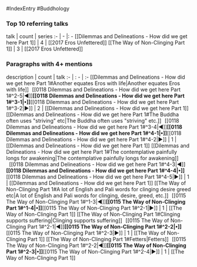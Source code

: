 #IndexEntry #Buddhology

### Top 10 referring talks
talk | count | series
:- | - |: -
[[Dilemmas and Delineations - How did we get here Part 1]] | 4 | [[2017 Eros Unfettered]]
[[The Way of Non-Clinging Part 1]] | 3 | [[2017 Eros Unfettered]]

### Paragraphs with 4+ mentions
description | count | talk
:- | : - | :-
[[Dilemmas and Delineations - How did we get here Part 1#Another equates Eros with life\|Another equates Eros with life]] &nbsp;&nbsp;[[0118 Dilemmas and Delineations - How did we get here Part 1#^2-5\|◀]]**[[0118 Dilemmas and Delineations - How did we get here Part 1#^3-1\|•]]**[[0118 Dilemmas and Delineations - How did we get here Part 1#^3-2\|▶]] | 2 | [[Dilemmas and Delineations - How did we get here Part 1]]
[[Dilemmas and Delineations - How did we get here Part 1#The Buddha often uses "striving" etc\|The Buddha often uses "striving" etc.]] &nbsp;&nbsp;[[0118 Dilemmas and Delineations - How did we get here Part 1#^3-4\|◀]]**[[0118 Dilemmas and Delineations - How did we get here Part 1#^4-1\|•]]**[[0118 Dilemmas and Delineations - How did we get here Part 1#^4-2\|▶]] | 1 | [[Dilemmas and Delineations - How did we get here Part 1]]
[[Dilemmas and Delineations - How did we get here Part 1#The contemplative painfully longs for awakening\|The contemplative painfully longs for awakening]] &nbsp;&nbsp;[[0118 Dilemmas and Delineations - How did we get here Part 1#^4-3\|◀]]**[[0118 Dilemmas and Delineations - How did we get here Part 1#^4-4\|•]]**[[0118 Dilemmas and Delineations - How did we get here Part 1#^4-5\|▶]] | 1 | [[Dilemmas and Delineations - How did we get here Part 1]]
[[The Way of Non-Clinging Part 1#A lot of English and Pali words for clinging desire greed etc\|A lot of English and Pali words for clinging, desire, greed, etc.]] &nbsp;&nbsp;[[0115 The Way of Non-Clinging Part 1#^1-3\|◀]]**[[0115 The Way of Non-Clinging Part 1#^1-4\|•]]**[[0115 The Way of Non-Clinging Part 1#^2-1\|▶]] | 1 | [[The Way of Non-Clinging Part 1]]
[[The Way of Non-Clinging Part 1#Clinging supports suffering\|Clinging supports suffering]] &nbsp;&nbsp;[[0115 The Way of Non-Clinging Part 1#^2-1\|◀]]**[[0115 The Way of Non-Clinging Part 1#^2-2\|•]]**[[0115 The Way of Non-Clinging Part 1#^2-3\|▶]] | 1 | [[The Way of Non-Clinging Part 1]]
[[The Way of Non-Clinging Part 1#Fetters\|Fetters]] &nbsp;&nbsp;[[0115 The Way of Non-Clinging Part 1#^2-2\|◀]]**[[0115 The Way of Non-Clinging Part 1#^2-3\|•]]**[[0115 The Way of Non-Clinging Part 1#^2-4\|▶]] | 1 | [[The Way of Non-Clinging Part 1]]

